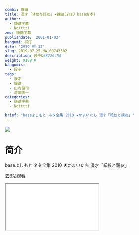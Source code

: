 ```yaml
---
combi: 镰鼬
title: 漫才 ｢转校与好友｣ ★镰鼬(2010 base吉本)
author:
  - 鎌鼬字幕
  - Notttti
zmz: 鎌鼬字幕
publishdate: '2001-01-03'
bangumi: 段子
date: '2019-08-12'
slug: 2019-07-25-NA-60743502
description: 段子&#8226;NA
weight: 9188.0
bangumis:
  - 段子
tags:
  - 漫才
  - 镰鼬
  - 山内健司
  - 滨家隆一
categories:
  - 鎌鼬字幕
  - Notttti

brief: "baseよしもと ネタ全集 2010 ★かまいたち 漫才「転校と親友」"
---
```

![](https://raw.githubusercontent.com/tcgriffith/owaraisite/master/static/tmpimg/f7a9b5ad5fe170a914ebae4db5cab5866d0c932e.jpg.480.jpg)
# 简介  
baseよしもと ネタ全集 2010
★かまいたち 漫才「転校と親友」  

[去B站观看](https://www.bilibili.com/video/av60743502/)
<div class ="resp-container"><iframe class="testiframe" src="//player.bilibili.com/player.html?aid=60743502"", scrolling="no", allowfullscreen="true" > </iframe></div> 
